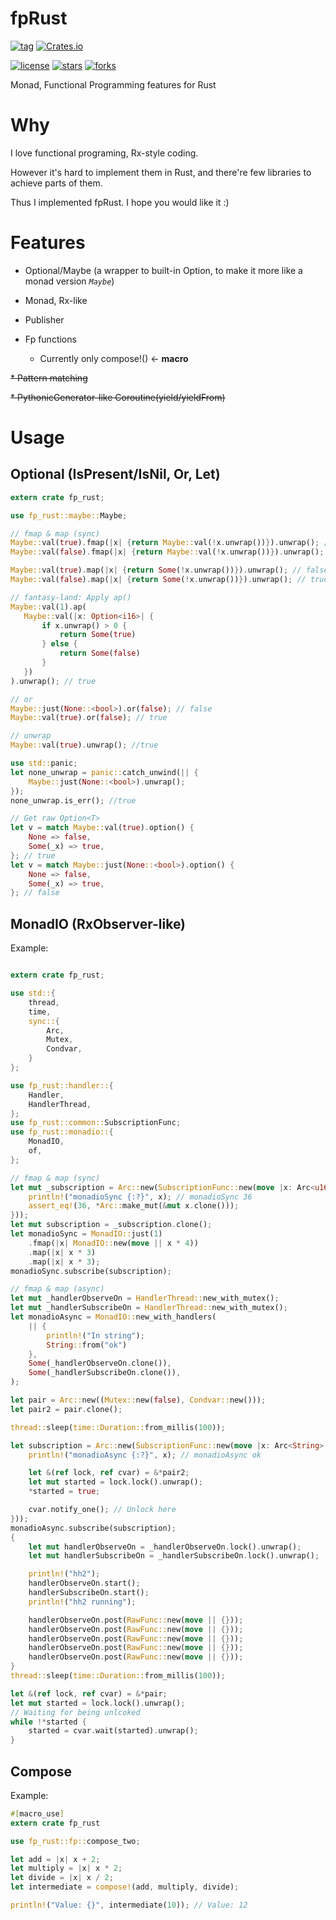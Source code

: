 # fpRust

[![tag](https://img.shields.io/github/tag/TeaEntityLab/fpRust.svg)](https://github.com/TeaEntityLab/fpRust)
[![Crates.io](https://img.shields.io/crates/d/fp_rust.svg)](https://crates.io/crates/fp_rust)


[![license](https://img.shields.io/github/license/TeaEntityLab/fpRust.svg?style=social&label=License)](https://github.com/TeaEntityLab/fpRust)
[![stars](https://img.shields.io/github/stars/TeaEntityLab/fpRust.svg?style=social&label=Stars)](https://github.com/TeaEntityLab/fpRust)
[![forks](https://img.shields.io/github/forks/TeaEntityLab/fpRust.svg?style=social&label=Fork)](https://github.com/TeaEntityLab/fpRust)

Monad, Functional Programming features for Rust

# Why

I love functional programing, Rx-style coding.

However it's hard to implement them in Rust, and there're few libraries to achieve parts of them.

Thus I implemented fpRust. I hope you would like it :)

# Features

* Optional/Maybe (a wrapper to built-in Option<T>, to make it more like a monad version *`Maybe`*)

* Monad, Rx-like

* Publisher

* Fp functions
  * Currently only compose!() <- __macro__

~~* Pattern matching~~

~~* PythonicGenerator-like Coroutine(yield/yieldFrom)~~


# Usage

## Optional (IsPresent/IsNil, Or, Let)

```rust
extern crate fp_rust;

use fp_rust::maybe::Maybe;

// fmap & map (sync)
Maybe::val(true).fmap(|x| {return Maybe::val(!x.unwrap())}).unwrap(); // false
Maybe::val(false).fmap(|x| {return Maybe::val(!x.unwrap())}).unwrap(); // true

Maybe::val(true).map(|x| {return Some(!x.unwrap())}).unwrap(); // false
Maybe::val(false).map(|x| {return Some(!x.unwrap())}).unwrap(); // true

// fantasy-land: Apply ap()
Maybe::val(1).ap(
   Maybe::val(|x: Option<i16>| {
       if x.unwrap() > 0 {
           return Some(true)
       } else {
           return Some(false)
       }
   })
).unwrap(); // true

// or
Maybe::just(None::<bool>).or(false); // false
Maybe::val(true).or(false); // true

// unwrap
Maybe::val(true).unwrap(); //true

use std::panic;
let none_unwrap = panic::catch_unwind(|| {
    Maybe::just(None::<bool>).unwrap();
});
none_unwrap.is_err(); //true

// Get raw Option<T>
let v = match Maybe::val(true).option() {
    None => false,
    Some(_x) => true,
}; // true
let v = match Maybe::just(None::<bool>).option() {
    None => false,
    Some(_x) => true,
}; // false
```

## MonadIO (RxObserver-like)

Example:
```rust

extern crate fp_rust;

use std::{
    thread,
    time,
    sync::{
        Arc,
        Mutex,
        Condvar,
    }
};

use fp_rust::handler::{
    Handler,
    HandlerThread,
};
use fp_rust::common::SubscriptionFunc;
use fp_rust::monadio::{
    MonadIO,
    of,
};

// fmap & map (sync)
let mut _subscription = Arc::new(SubscriptionFunc::new(move |x: Arc<u16>| {
    println!("monadioSync {:?}", x); // monadioSync 36
    assert_eq!(36, *Arc::make_mut(&mut x.clone()));
}));
let mut subscription = _subscription.clone();
let monadioSync = MonadIO::just(1)
    .fmap(|x| MonadIO::new(move || x * 4))
    .map(|x| x * 3)
    .map(|x| x * 3);
monadioSync.subscribe(subscription);

// fmap & map (async)
let mut _handlerObserveOn = HandlerThread::new_with_mutex();
let mut _handlerSubscribeOn = HandlerThread::new_with_mutex();
let monadioAsync = MonadIO::new_with_handlers(
    || {
        println!("In string");
        String::from("ok")
    },
    Some(_handlerObserveOn.clone()),
    Some(_handlerSubscribeOn.clone()),
);

let pair = Arc::new((Mutex::new(false), Condvar::new()));
let pair2 = pair.clone();

thread::sleep(time::Duration::from_millis(100));

let subscription = Arc::new(SubscriptionFunc::new(move |x: Arc<String>| {
    println!("monadioAsync {:?}", x); // monadioAsync ok

    let &(ref lock, ref cvar) = &*pair2;
    let mut started = lock.lock().unwrap();
    *started = true;

    cvar.notify_one(); // Unlock here
}));
monadioAsync.subscribe(subscription);
{
    let mut handlerObserveOn = _handlerObserveOn.lock().unwrap();
    let mut handlerSubscribeOn = _handlerSubscribeOn.lock().unwrap();

    println!("hh2");
    handlerObserveOn.start();
    handlerSubscribeOn.start();
    println!("hh2 running");

    handlerObserveOn.post(RawFunc::new(move || {}));
    handlerObserveOn.post(RawFunc::new(move || {}));
    handlerObserveOn.post(RawFunc::new(move || {}));
    handlerObserveOn.post(RawFunc::new(move || {}));
    handlerObserveOn.post(RawFunc::new(move || {}));
}
thread::sleep(time::Duration::from_millis(100));

let &(ref lock, ref cvar) = &*pair;
let mut started = lock.lock().unwrap();
// Waiting for being unlcoked
while !*started {
    started = cvar.wait(started).unwrap();
}
```

## Compose

Example:

```rust
#[macro_use]
extern crate fp_rust

use fp_rust::fp::compose_two;

let add = |x| x + 2;
let multiply = |x| x * 2;
let divide = |x| x / 2;
let intermediate = compose!(add, multiply, divide);

println!("Value: {}", intermediate(10)); // Value: 12
```
